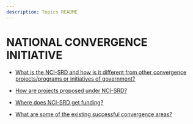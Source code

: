 ```yaml
---
description: Topics README
---
```


# NATIONAL CONVERGENCE INITIATIVE


 - [What is the NCI-SRD and how is it different from other convergence projects/programs or initiatives of government?](/other-priority-programs-and-projects/national-convergence-initiative/what-is-the-nci-srd-and-how-is-it-different-from-other-convergence-projectsprograms-or-initiatives-o.html)
    
 - [How are projects proposed under NCI-SRD?](/other-priority-programs-and-projects/national-convergence-initiative/how-are-projects-proposed-under-nci-srd.html)
    
 - [Where does NCI-SRD get funding?](/other-priority-programs-and-projects/national-convergence-initiative/where-does-nci-srd-get-funding.html)
    
 - [What are some of the existing successful convergence areas?](/other-priority-programs-and-projects/national-convergence-initiative/what-are-some-of-the-existing-successful-convergence-areas.html)
    
